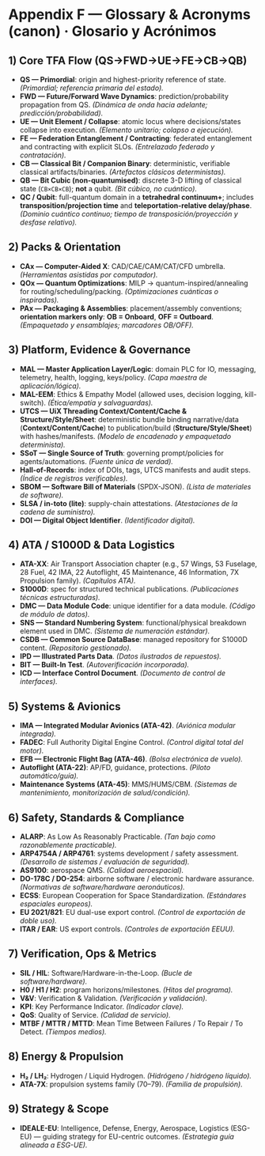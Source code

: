 # Appendix F — Glossary & Acronyms (canon) · Glosario y Acrónimos

## 1) Core TFA Flow (QS→FWD→UE→FE→CB→QB)
- **QS — Primordial**: origin and highest-priority reference of state. *(Primordial; referencia primaria del estado).*
- **FWD — Future/Forward Wave Dynamics**: prediction/probability propagation from QS. *(Dinámica de onda hacia adelante; predicción/probabilidad).*
- **UE — Unit Element / Collapse**: atomic locus where decisions/states collapse into execution. *(Elemento unitario; colapso a ejecución).*
- **FE — Federation Entanglement / Contracting**: federated entanglement and contracting with explicit SLOs. *(Entrelazado federado y contratación).*
- **CB — Classical Bit / Companion Binary**: deterministic, verifiable classical artifacts/binaries. *(Artefactos clásicos deterministas).*
- **QB — Bit Cubic (non-quantumised)**: discrete 3-D lifting of classical state (`CB×CB×CB`); **not** a qubit. *(Bit cúbico, no cuántico).*
- **QC / Qubit**: full-quantum domain in a **tetrahedral continuum+**; includes **transposition/projection time** and **teleportation-relative delay/phase**. *(Dominio cuántico continuo; tiempo de transposición/proyección y desfase relativo).*

## 2) Packs & Orientation
- **CAx — Computer-Aided X**: CAD/CAE/CAM/CAT/CFD umbrella. *(Herramientas asistidas por computador).*
- **QOx — Quantum Optimizations**: MILP → quantum-inspired/annealing for routing/scheduling/packing. *(Optimizaciones cuánticas o inspiradas).*
- **PAx — Packaging & Assemblies**: placement/assembly conventions; **orientation markers only**: **OB = Onboard**, **OFF = Outboard**. *(Empaquetado y ensamblajes; marcadores OB/OFF).*

## 3) Platform, Evidence & Governance
- **MAL — Master Application Layer/Logic**: domain PLC for IO, messaging, telemetry, health, logging, keys/policy. *(Capa maestra de aplicación/lógica).*
- **MAL-EEM**: Ethics & Empathy Model (allowed uses, decision logging, kill-switch). *(Ética/empatía y salvaguardas).*
- **UTCS — UiX Threading Context/Content/Cache & Structure/Style/Sheet**: deterministic bundle binding narrative/data (**Context/Content/Cache**) to publication/build (**Structure/Style/Sheet**) with hashes/manifests. *(Modelo de encadenado y empaquetado determinista).*
- **SSoT — Single Source of Truth**: governing prompt/policies for agents/automations. *(Fuente única de verdad).*
- **Hall-of-Records**: index of DOIs, tags, UTCS manifests and audit steps. *(Índice de registros verificables).*
- **SBOM — Software Bill of Materials** (SPDX-JSON). *(Lista de materiales de software).*
- **SLSA / in-toto (lite)**: supply-chain attestations. *(Atestaciones de la cadena de suministro).*
- **DOI — Digital Object Identifier**. *(Identificador digital).*

## 4) ATA / S1000D & Data Logistics
- **ATA-XX**: Air Transport Association chapter (e.g., 57 Wings, 53 Fuselage, 28 Fuel, 42 IMA, 22 Autoflight, 45 Maintenance, 46 Information, 7X Propulsion family). *(Capítulos ATA).*
- **S1000D**: spec for structured technical publications. *(Publicaciones técnicas estructuradas).*
- **DMC — Data Module Code**: unique identifier for a data module. *(Código de módulo de datos).*
- **SNS — Standard Numbering System**: functional/physical breakdown element used in DMC. *(Sistema de numeración estándar).*
- **CSDB — Common Source DataBase**: managed repository for S1000D content. *(Repositorio gestionado).*
- **IPD — Illustrated Parts Data**. *(Datos ilustrados de repuestos).*
- **BIT — Built-In Test**. *(Autoverificación incorporada).*
- **ICD — Interface Control Document**. *(Documento de control de interfaces).*

## 5) Systems & Avionics
- **IMA — Integrated Modular Avionics (ATA-42)**. *(Aviónica modular integrada).*
- **FADEC**: Full Authority Digital Engine Control. *(Control digital total del motor).*
- **EFB — Electronic Flight Bag (ATA-46)**. *(Bolsa electrónica de vuelo).*
- **Autoflight (ATA-22)**: AP/FD, guidance, protections. *(Piloto automático/guía).*
- **Maintenance Systems (ATA-45)**: MMS/HUMS/CBM. *(Sistemas de mantenimiento, monitorización de salud/condición).*

## 6) Safety, Standards & Compliance
- **ALARP**: As Low As Reasonably Practicable. *(Tan bajo como razonablemente practicable).*
- **ARP4754A / ARP4761**: systems development / safety assessment. *(Desarrollo de sistemas / evaluación de seguridad).*
- **AS9100**: aerospace QMS. *(Calidad aeroespacial).*
- **DO-178C / DO-254**: airborne software / electronic hardware assurance. *(Normativas de software/hardware aeronáuticos).*
- **ECSS**: European Cooperation for Space Standardization. *(Estándares espaciales europeos).*
- **EU 2021/821**: EU dual-use export control. *(Control de exportación de doble uso).*
- **ITAR / EAR**: US export controls. *(Controles de exportación EEUU).*

## 7) Verification, Ops & Metrics
- **SIL / HIL**: Software/Hardware-in-the-Loop. *(Bucle de software/hardware).*
- **H0 / H1 / H2**: program horizons/milestones. *(Hitos del programa).*
- **V&V**: Verification & Validation. *(Verificación y validación).*
- **KPI**: Key Performance Indicator. *(Indicador clave).*
- **QoS**: Quality of Service. *(Calidad de servicio).*
- **MTBF / MTTR / MTTD**: Mean Time Between Failures / To Repair / To Detect. *(Tiempos medios).*

## 8) Energy & Propulsion
- **H₂ / LH₂**: Hydrogen / Liquid Hydrogen. *(Hidrógeno / hidrógeno líquido).*
- **ATA-7X**: propulsion systems family (70–79). *(Familia de propulsión).*

## 9) Strategy & Scope
- **IDEALE-EU**: Intelligence, Defense, Energy, Aerospace, Logistics (ESG-EU) — guiding strategy for EU-centric outcomes. *(Estrategia guía alineada a ESG-UE).*
